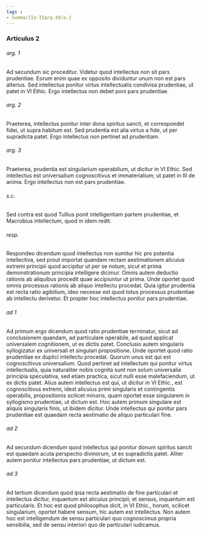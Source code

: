 ```yaml
---
tags : 
- Summa/IIa-IIæ/q.49/a.2
---
```


### Articulus 2

###### arg. 1
Ad secundum sic proceditur. Videtur quod intellectus non sit pars prudentiae. Eorum enim quae ex opposito dividuntur unum non est pars alterius. Sed intellectus ponitur virtus intellectualis condivisa prudentiae, ut patet in VI Ethic. Ergo intellectus non debet poni pars prudentiae.

###### arg. 2
Praeterea, intellectus ponitur inter dona spiritus sancti, et correspondet fidei, ut supra habitum est. Sed prudentia est alia virtus a fide, ut per supradicta patet. Ergo intellectus non pertinet ad prudentiam.

###### arg. 3
Praeterea, prudentia est singularium operabilium, ut dicitur in VI Ethic. Sed intellectus est universalium cognoscitivus et immaterialium; ut patet in III de anima. Ergo intellectus non est pars prudentiae.

###### s.c.
Sed contra est quod Tullius ponit intelligentiam partem prudentiae, et Macrobius intellectum, quod in idem redit.

###### resp.
Respondeo dicendum quod intellectus non sumitur hic pro potentia intellectiva, sed prout importat quandam rectam aestimationem alicuius extremi principii quod accipitur ut per se notum, sicut et prima demonstrationum principia intelligere dicimur. Omnis autem deductio rationis ab aliquibus procedit quae accipiuntur ut prima. Unde oportet quod omnis processus rationis ab aliquo intellectu procedat. Quia igitur prudentia est recta ratio agibilium, ideo necesse est quod totus processus prudentiae ab intellectu derivetur. Et propter hoc intellectus ponitur pars prudentiae.

###### ad 1
Ad primum ergo dicendum quod ratio prudentiae terminatur, sicut ad conclusionem quandam, ad particulare operabile, ad quod applicat universalem cognitionem, ut ex dictis patet. Conclusio autem singularis syllogizatur ex universali et singulari propositione. Unde oportet quod ratio prudentiae ex duplici intellectu procedat. Quorum unus est qui est cognoscitivus universalium. Quod pertinet ad intellectum qui ponitur virtus intellectualis, quia naturaliter nobis cognita sunt non solum universalia principia speculativa, sed etiam practica, sicut nulli esse malefaciendum, ut ex dictis patet. Alius autem intellectus est qui, ut dicitur in VI Ethic., est cognoscitivus extremi, idest alicuius primi singularis et contingentis operabilis, propositionis scilicet minoris, quam oportet esse singularem in syllogismo prudentiae, ut dictum est. Hoc autem primum singulare est aliquis singularis finis, ut ibidem dicitur. Unde intellectus qui ponitur pars prudentiae est quaedam recta aestimatio de aliquo particulari fine.

###### ad 2
Ad secundum dicendum quod intellectus qui ponitur donum spiritus sancti est quaedam acuta perspectio divinorum, ut ex supradictis patet. Aliter autem ponitur intellectus pars prudentiae, ut dictum est.

###### ad 3
Ad tertium dicendum quod ipsa recta aestimatio de fine particulari et intellectus dicitur, inquantum est alicuius principii; et sensus, inquantum est particularis. Et hoc est quod philosophus dicit, in VI Ethic., horum, scilicet singularium, oportet habere sensum, hic autem est intellectus. Non autem hoc est intelligendum de sensu particulari quo cognoscimus propria sensibilia, sed de sensu interiori quo de particulari iudicamus.

